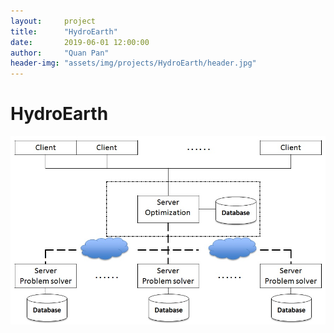 ```yaml
---
layout:     project
title:      "HydroEarth"
date:       2019-06-01 12:00:00
author:     "Quan Pan"
header-img: "assets/img/projects/HydroEarth/header.jpg"
---
```


# [](#header-1)HydroEarth

![](/assets/img/projects/HydroEarth/architecture.jpg)

